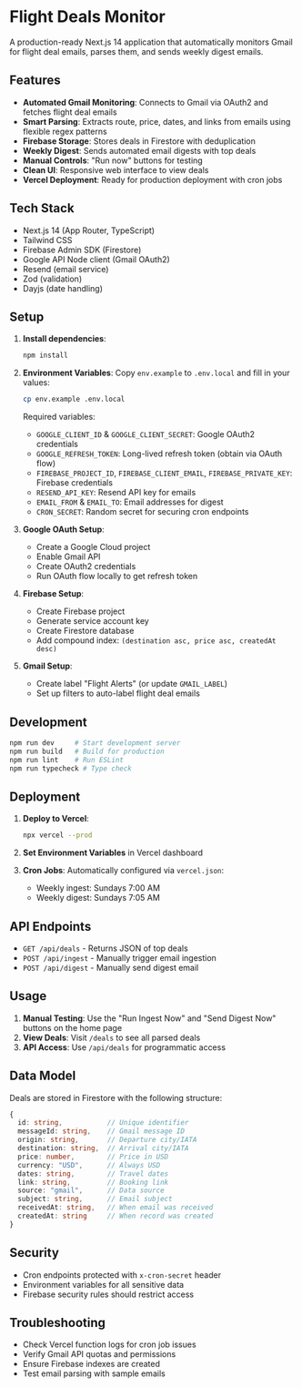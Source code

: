 # Flight Deals Monitor

A production-ready Next.js 14 application that automatically monitors Gmail for flight deal emails, parses them, and sends weekly digest emails.

## Features

- **Automated Gmail Monitoring**: Connects to Gmail via OAuth2 and fetches flight deal emails
- **Smart Parsing**: Extracts route, price, dates, and links from emails using flexible regex patterns
- **Firebase Storage**: Stores deals in Firestore with deduplication
- **Weekly Digest**: Sends automated email digests with top deals
- **Manual Controls**: "Run now" buttons for testing
- **Clean UI**: Responsive web interface to view deals
- **Vercel Deployment**: Ready for production deployment with cron jobs

## Tech Stack

- Next.js 14 (App Router, TypeScript)
- Tailwind CSS
- Firebase Admin SDK (Firestore)
- Google API Node client (Gmail OAuth2)
- Resend (email service)
- Zod (validation)
- Dayjs (date handling)

## Setup

1. **Install dependencies**:
   ```bash
   npm install
   ```

2. **Environment Variables**:
   Copy `env.example` to `.env.local` and fill in your values:
   ```bash
   cp env.example .env.local
   ```

   Required variables:
   - `GOOGLE_CLIENT_ID` & `GOOGLE_CLIENT_SECRET`: Google OAuth2 credentials
   - `GOOGLE_REFRESH_TOKEN`: Long-lived refresh token (obtain via OAuth flow)
   - `FIREBASE_PROJECT_ID`, `FIREBASE_CLIENT_EMAIL`, `FIREBASE_PRIVATE_KEY`: Firebase credentials
   - `RESEND_API_KEY`: Resend API key for emails
   - `EMAIL_FROM` & `EMAIL_TO`: Email addresses for digest
   - `CRON_SECRET`: Random secret for securing cron endpoints

3. **Google OAuth Setup**:
   - Create a Google Cloud project
   - Enable Gmail API
   - Create OAuth2 credentials
   - Run OAuth flow locally to get refresh token

4. **Firebase Setup**:
   - Create Firebase project
   - Generate service account key
   - Create Firestore database
   - Add compound index: `(destination asc, price asc, createdAt desc)`

5. **Gmail Setup**:
   - Create label "Flight Alerts" (or update `GMAIL_LABEL`)
   - Set up filters to auto-label flight deal emails

## Development

```bash
npm run dev     # Start development server
npm run build   # Build for production
npm run lint    # Run ESLint
npm run typecheck # Type check
```

## Deployment

1. **Deploy to Vercel**:
   ```bash
   npx vercel --prod
   ```

2. **Set Environment Variables** in Vercel dashboard

3. **Cron Jobs**: Automatically configured via `vercel.json`:
   - Weekly ingest: Sundays 7:00 AM
   - Weekly digest: Sundays 7:05 AM

## API Endpoints

- `GET /api/deals` - Returns JSON of top deals
- `POST /api/ingest` - Manually trigger email ingestion
- `POST /api/digest` - Manually send digest email

## Usage

1. **Manual Testing**: Use the "Run Ingest Now" and "Send Digest Now" buttons on the home page
2. **View Deals**: Visit `/deals` to see all parsed deals
3. **API Access**: Use `/api/deals` for programmatic access

## Data Model

Deals are stored in Firestore with the following structure:
```typescript
{
  id: string,           // Unique identifier
  messageId: string,    // Gmail message ID
  origin: string,       // Departure city/IATA
  destination: string,  // Arrival city/IATA
  price: number,        // Price in USD
  currency: "USD",      // Always USD
  dates: string,        // Travel dates
  link: string,         // Booking link
  source: "gmail",      // Data source
  subject: string,      // Email subject
  receivedAt: string,   // When email was received
  createdAt: string     // When record was created
}
```

## Security

- Cron endpoints protected with `x-cron-secret` header
- Environment variables for all sensitive data
- Firebase security rules should restrict access

## Troubleshooting

- Check Vercel function logs for cron job issues
- Verify Gmail API quotas and permissions
- Ensure Firebase indexes are created
- Test email parsing with sample emails
